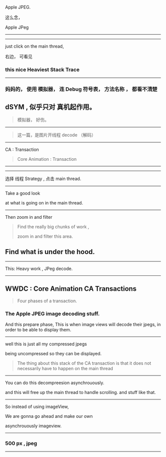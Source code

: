 
Apple JPEG.

这么念，

Apple JPeg



<hr>


<hr>



just click on the main thread,

右边， 可看见

### this nice Heaviest Stack Trace



<hr>


### 妈妈的， 使用 模拟器， 连 Debug 符号表， 方法名称 ， 都看不清楚
## dSYM , 似乎只对 真机起作用。


> 模拟器， 好伤。







<hr>


> 这一篇，是图片开线程 decode （解码）

<hr>


CA : Transaction



> Core Animation :          Transaction

<hr>

<hr>


选择 线程 Strategy ,  点击 main thread.


<hr>


Take a good look

at what is going on in the main thread.

<hr>

Then zoom in and filter


>
> Find the really big chunks of work ,
>
> zoom in and filter this area.
>



## Find what is under the hood.

<hr>

This: Heavy work , JPeg decode.
<hr>


## WWDC :           Core Animation CA Transactions

> Four phases of a transaction.


### The Apple JPEG image decoding stuff.

And this prepare phase,
This is when image views will decode their jpegs,
in order to be able to display them.


<hr>

well this is just all my compressed jpegs

being uncompressed so they can be displayed.


> The thing about this stack of the CA transaction
> is that it does not necessarily have to happen
> on the main thread


<hr>



You can do this decompreesion asynchrouously.

and this will free up the main thread to handle scrolling.
and stuff like that.

<hr>


So instead of using imageView,

We are gonna go ahead and make our own


asynchrouously imageview.



<hr>




### 500 px , jpeg



<hr>

